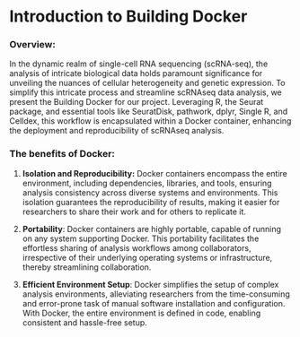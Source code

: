 # Introduction to Building Docker 

### **Overview:**

In the dynamic realm of single-cell RNA sequencing (scRNA-seq), the analysis of intricate biological data holds paramount significance for unveiling the nuances of cellular heterogeneity and genetic expression. To simplify this intricate process and streamline scRNAseq data analysis, we present the Building Docker for our project. Leveraging R, the Seurat package, and essential tools like SeuratDisk, pathwork, dplyr, Single R, and Celldex, this workflow is encapsulated within a Docker container, enhancing the deployment and reproducibility of scRNAseq analysis.

### The benefits of Docker:

1.  **Isolation and Reproducibility:** Docker containers encompass the entire environment, including dependencies, libraries, and tools, ensuring analysis consistency across diverse systems and environments. This isolation guarantees the reproducibility of results, making it easier for researchers to share their work and for others to replicate it.

2.  **Portability**: Docker containers are highly portable, capable of running on any system supporting Docker. This portability facilitates the effortless sharing of analysis workflows among collaborators, irrespective of their underlying operating systems or infrastructure, thereby streamlining collaboration.

3.  **Efficient Environment Setup**: Docker simplifies the setup of complex analysis environments, alleviating researchers from the time-consuming and error-prone task of manual software installation and configuration. With Docker, the entire environment is defined in code, enabling consistent and hassle-free setup.

